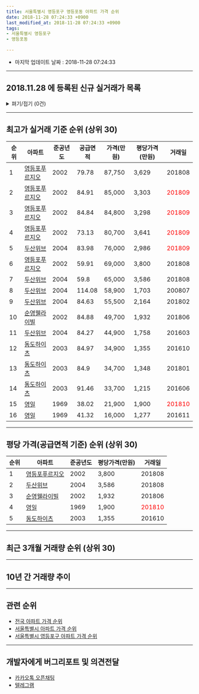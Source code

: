 ```yaml
---
title: 서울특별시 영등포구 영등포동 아파트 가격 순위
date: 2018-11-28 07:24:33 +0900
last_modified_at: 2018-11-28 07:24:33 +0900
tags:
- 서울특별시 영등포구
- 영등포동

---
```


* 마지막 업데이트 날짜 : 2018-11-28 07:24:33

---

## 2018.11.28 에 등록된 신규 실거래가 목록

<details>
<summary>펴기/접기 (0건)</summary>
<div markdown="1">

|아파트|준공년도|공급면적|가격(만원)|평당가격(만원)|거래일|
|---|---|---|---|---|---|
|없음||||||


</div>
</details>

---

## 최고가 실거래 기준 순위 (상위 30)


|순위|아파트|준공년도|공급면적|가격(만원)|평당가격(만원)|거래일|
|---|---|---|---|---|---|---|
|1|[영등포푸르지오](https://search.naver.com/search.naver?query=%EC%84%9C%EC%9A%B8%ED%8A%B9%EB%B3%84%EC%8B%9C+%EC%98%81%EB%93%B1%ED%8F%AC%EA%B5%AC+%EC%98%81%EB%93%B1%ED%8F%AC%EB%8F%99+%EC%98%81%EB%93%B1%ED%8F%AC%ED%91%B8%EB%A5%B4%EC%A7%80%EC%98%A4)|2002|79.78|87,750|3,629|201808|
|2|[영등포푸르지오](https://search.naver.com/search.naver?query=%EC%84%9C%EC%9A%B8%ED%8A%B9%EB%B3%84%EC%8B%9C+%EC%98%81%EB%93%B1%ED%8F%AC%EA%B5%AC+%EC%98%81%EB%93%B1%ED%8F%AC%EB%8F%99+%EC%98%81%EB%93%B1%ED%8F%AC%ED%91%B8%EB%A5%B4%EC%A7%80%EC%98%A4)|2002|84.91|85,000|3,303|<span style="color:red">201809</span>|
|3|[영등포푸르지오](https://search.naver.com/search.naver?query=%EC%84%9C%EC%9A%B8%ED%8A%B9%EB%B3%84%EC%8B%9C+%EC%98%81%EB%93%B1%ED%8F%AC%EA%B5%AC+%EC%98%81%EB%93%B1%ED%8F%AC%EB%8F%99+%EC%98%81%EB%93%B1%ED%8F%AC%ED%91%B8%EB%A5%B4%EC%A7%80%EC%98%A4)|2002|84.84|84,800|3,298|<span style="color:red">201809</span>|
|4|[영등포푸르지오](https://search.naver.com/search.naver?query=%EC%84%9C%EC%9A%B8%ED%8A%B9%EB%B3%84%EC%8B%9C+%EC%98%81%EB%93%B1%ED%8F%AC%EA%B5%AC+%EC%98%81%EB%93%B1%ED%8F%AC%EB%8F%99+%EC%98%81%EB%93%B1%ED%8F%AC%ED%91%B8%EB%A5%B4%EC%A7%80%EC%98%A4)|2002|73.13|80,700|3,641|<span style="color:red">201809</span>|
|5|[두산위브](https://search.naver.com/search.naver?query=%EC%84%9C%EC%9A%B8%ED%8A%B9%EB%B3%84%EC%8B%9C+%EC%98%81%EB%93%B1%ED%8F%AC%EA%B5%AC+%EC%98%81%EB%93%B1%ED%8F%AC%EB%8F%99+%EB%91%90%EC%82%B0%EC%9C%84%EB%B8%8C)|2004|83.98|76,000|2,986|<span style="color:red">201809</span>|
|6|[영등포푸르지오](https://search.naver.com/search.naver?query=%EC%84%9C%EC%9A%B8%ED%8A%B9%EB%B3%84%EC%8B%9C+%EC%98%81%EB%93%B1%ED%8F%AC%EA%B5%AC+%EC%98%81%EB%93%B1%ED%8F%AC%EB%8F%99+%EC%98%81%EB%93%B1%ED%8F%AC%ED%91%B8%EB%A5%B4%EC%A7%80%EC%98%A4)|2002|59.91|69,000|3,800|201808|
|7|[두산위브](https://search.naver.com/search.naver?query=%EC%84%9C%EC%9A%B8%ED%8A%B9%EB%B3%84%EC%8B%9C+%EC%98%81%EB%93%B1%ED%8F%AC%EA%B5%AC+%EC%98%81%EB%93%B1%ED%8F%AC%EB%8F%99+%EB%91%90%EC%82%B0%EC%9C%84%EB%B8%8C)|2004|59.8|65,000|3,586|201808|
|8|[두산위브](https://search.naver.com/search.naver?query=%EC%84%9C%EC%9A%B8%ED%8A%B9%EB%B3%84%EC%8B%9C+%EC%98%81%EB%93%B1%ED%8F%AC%EA%B5%AC+%EC%98%81%EB%93%B1%ED%8F%AC%EB%8F%99+%EB%91%90%EC%82%B0%EC%9C%84%EB%B8%8C)|2004|114.08|58,900|1,703|200807|
|9|[두산위브](https://search.naver.com/search.naver?query=%EC%84%9C%EC%9A%B8%ED%8A%B9%EB%B3%84%EC%8B%9C+%EC%98%81%EB%93%B1%ED%8F%AC%EA%B5%AC+%EC%98%81%EB%93%B1%ED%8F%AC%EB%8F%99+%EB%91%90%EC%82%B0%EC%9C%84%EB%B8%8C)|2004|84.63|55,500|2,164|201802|
|10|[순영웰라이빌](https://search.naver.com/search.naver?query=%EC%84%9C%EC%9A%B8%ED%8A%B9%EB%B3%84%EC%8B%9C+%EC%98%81%EB%93%B1%ED%8F%AC%EA%B5%AC+%EC%98%81%EB%93%B1%ED%8F%AC%EB%8F%99+%EC%88%9C%EC%98%81%EC%9B%B0%EB%9D%BC%EC%9D%B4%EB%B9%8C)|2002|84.88|49,700|1,932|201806|
|11|[두산위브](https://search.naver.com/search.naver?query=%EC%84%9C%EC%9A%B8%ED%8A%B9%EB%B3%84%EC%8B%9C+%EC%98%81%EB%93%B1%ED%8F%AC%EA%B5%AC+%EC%98%81%EB%93%B1%ED%8F%AC%EB%8F%99+%EB%91%90%EC%82%B0%EC%9C%84%EB%B8%8C)|2004|84.27|44,900|1,758|201603|
|12|[동도하이츠](https://search.naver.com/search.naver?query=%EC%84%9C%EC%9A%B8%ED%8A%B9%EB%B3%84%EC%8B%9C+%EC%98%81%EB%93%B1%ED%8F%AC%EA%B5%AC+%EC%98%81%EB%93%B1%ED%8F%AC%EB%8F%99+%EB%8F%99%EB%8F%84%ED%95%98%EC%9D%B4%EC%B8%A0)|2003|84.97|34,900|1,355|201610|
|13|[동도하이츠](https://search.naver.com/search.naver?query=%EC%84%9C%EC%9A%B8%ED%8A%B9%EB%B3%84%EC%8B%9C+%EC%98%81%EB%93%B1%ED%8F%AC%EA%B5%AC+%EC%98%81%EB%93%B1%ED%8F%AC%EB%8F%99+%EB%8F%99%EB%8F%84%ED%95%98%EC%9D%B4%EC%B8%A0)|2003|84.9|34,700|1,348|201801|
|14|[동도하이츠](https://search.naver.com/search.naver?query=%EC%84%9C%EC%9A%B8%ED%8A%B9%EB%B3%84%EC%8B%9C+%EC%98%81%EB%93%B1%ED%8F%AC%EA%B5%AC+%EC%98%81%EB%93%B1%ED%8F%AC%EB%8F%99+%EB%8F%99%EB%8F%84%ED%95%98%EC%9D%B4%EC%B8%A0)|2003|91.46|33,700|1,215|201606|
|15|[영일](https://search.naver.com/search.naver?query=%EC%84%9C%EC%9A%B8%ED%8A%B9%EB%B3%84%EC%8B%9C+%EC%98%81%EB%93%B1%ED%8F%AC%EA%B5%AC+%EC%98%81%EB%93%B1%ED%8F%AC%EB%8F%99+%EC%98%81%EC%9D%BC)|1969|38.02|21,900|1,900|<span style="color:red">201810</span>|
|16|[영일](https://search.naver.com/search.naver?query=%EC%84%9C%EC%9A%B8%ED%8A%B9%EB%B3%84%EC%8B%9C+%EC%98%81%EB%93%B1%ED%8F%AC%EA%B5%AC+%EC%98%81%EB%93%B1%ED%8F%AC%EB%8F%99+%EC%98%81%EC%9D%BC)|1969|41.32|16,000|1,277|201611|


---

## 평당 가격(공급면적 기준) 순위 (상위 30)


|순위|아파트|준공년도|평당가격(만원)|거래일|
|---|---|---|---|---|
|1|[영등포푸르지오](https://search.naver.com/search.naver?query=%EC%84%9C%EC%9A%B8%ED%8A%B9%EB%B3%84%EC%8B%9C+%EC%98%81%EB%93%B1%ED%8F%AC%EA%B5%AC+%EC%98%81%EB%93%B1%ED%8F%AC%EB%8F%99+%EC%98%81%EB%93%B1%ED%8F%AC%ED%91%B8%EB%A5%B4%EC%A7%80%EC%98%A4)|2002|3,800|201808|
|2|[두산위브](https://search.naver.com/search.naver?query=%EC%84%9C%EC%9A%B8%ED%8A%B9%EB%B3%84%EC%8B%9C+%EC%98%81%EB%93%B1%ED%8F%AC%EA%B5%AC+%EC%98%81%EB%93%B1%ED%8F%AC%EB%8F%99+%EB%91%90%EC%82%B0%EC%9C%84%EB%B8%8C)|2004|3,586|201808|
|3|[순영웰라이빌](https://search.naver.com/search.naver?query=%EC%84%9C%EC%9A%B8%ED%8A%B9%EB%B3%84%EC%8B%9C+%EC%98%81%EB%93%B1%ED%8F%AC%EA%B5%AC+%EC%98%81%EB%93%B1%ED%8F%AC%EB%8F%99+%EC%88%9C%EC%98%81%EC%9B%B0%EB%9D%BC%EC%9D%B4%EB%B9%8C)|2002|1,932|201806|
|4|[영일](https://search.naver.com/search.naver?query=%EC%84%9C%EC%9A%B8%ED%8A%B9%EB%B3%84%EC%8B%9C+%EC%98%81%EB%93%B1%ED%8F%AC%EA%B5%AC+%EC%98%81%EB%93%B1%ED%8F%AC%EB%8F%99+%EC%98%81%EC%9D%BC)|1969|1,900|<span style="color:red">201810</span>|
|5|[동도하이츠](https://search.naver.com/search.naver?query=%EC%84%9C%EC%9A%B8%ED%8A%B9%EB%B3%84%EC%8B%9C+%EC%98%81%EB%93%B1%ED%8F%AC%EA%B5%AC+%EC%98%81%EB%93%B1%ED%8F%AC%EB%8F%99+%EB%8F%99%EB%8F%84%ED%95%98%EC%9D%B4%EC%B8%A0)|2003|1,355|201610|


---

## 최근 3개월 거래량 순위 (상위 30)


<div style="width:100%;">
    <canvas id="deal_count_ranking" height="250"></canvas>
</div>


<script>
new Chart(document.getElementById("deal_count_ranking"), {
    type: 'horizontalBar',
    data: {
        labels: ['영등포푸르지오', '영일', '두산위브'],
        datasets: [{
            label: '실거래 수',
            data: [6, 2, 1],
            borderColor: "rgba(255, 0, 128, 1)",
            backgroundColor: "rgba(255, 0, 128, 0.5)",
            fill: false,
        }]
    },
    options: {
        responsive: true,
        title: {
            display: true,
            text: '최근 3개월 거래량 순위'
        },
        tooltips: {
            mode: 'index',
            intersect: false,
            callbacks: {
                title: function(tooltipItems, data) {
                    return "실거래 수:";
                },
                label: function(tooltipItem, data) {
                    return data.labels[tooltipItem.index] + ": " + tooltipItem.xLabel;
                }
            }
        },
        hover: {
            mode: 'nearest',
            intersect: true
        },
        scales: {
            xAxes: [{
                display: true,
                scaleLabel: {
                    display: true,
                    labelString: '실거래 수'
                },
                ticks: {
                    suggestedMin: 0,
                }
            }],
            yAxes: [{
                display: true,
                ticks: {
                    autoSkip: false,
                    callback: function(value, index, values) {
                        if (value.length > 15)
                            return value.substr(0, 13) + "...";
                        else
                            return value;
                    }
                },
                scaleLabel: {
                    display: false,
                }
            }]
        }
    }
});

</script>


---

## 10년 간 거래량 추이


<div style="width:100%;">
    <canvas id="deal_progress" height="250"></canvas>
</div>

<script>
new Chart(document.getElementById("deal_progress"), {
    type: 'line',
    data: {
        labels: ['200811','200812','200901','200902','200903','200904','200905','200906','200907','200908','200909','200910','200911','200912','201001','201002','201003','201004','201005','201006','201007','201008','201009','201010','201011','201012','201101','201102','201103','201104','201105','201106','201107','201108','201109','201110','201111','201112','201201','201202','201203','201204','201205','201206','201207','201208','201209','201210','201211','201212','201301','201302','201303','201304','201305','201306','201307','201308','201309','201310','201311','201312','201401','201402','201403','201404','201405','201406','201407','201408','201409','201410','201411','201412','201501','201502','201503','201504','201505','201506','201507','201508','201509','201510','201511','201512','201601','201602','201603','201604','201605','201606','201607','201608','201609','201610','201611','201612','201701','201702','201703','201704','201705','201706','201707','201708','201709','201710','201711','201712','201801','201802','201803','201804','201805','201806','201807','201808','201809','201810','201811'],
        datasets: [{
            label: '실거래 수',
            pointRadius: 1,
            data: [3, 3, 9, 16, 18, 26, 22, 26, 30, 23, 21, 10, 14, 15, 20, 16, 11, 4, 5, 8, 4, 5, 8, 12, 17, 21, 22, 19, 15, 12, 13, 15, 10, 7, 12, 14, 7, 7, 8, 7, 15, 7, 4, 5, 6, 5, 7, 8, 11, 10, 3, 9, 21, 16, 15, 6, 6, 10, 12, 23, 8, 18, 25, 30, 22, 18, 13, 17, 16, 15, 30, 22, 12, 17, 31, 23, 41, 22, 25, 19, 24, 14, 19, 20, 16, 15, 12, 11, 24, 31, 26, 35, 25, 22, 17, 49, 8, 10, 6, 15, 19, 22, 43, 29, 21, 7, 17, 12, 23, 26, 31, 19, 10, 6, 4, 7, 14, 25, 8, 1, 0],
            borderColor: "rgba(255, 201, 14, 1)",
            backgroundColor: "rgba(255, 201, 14, 0.5)",
            fill: true,
        }]
    },
    options: {
        responsive: true,
        title: {
            display: true,
            text: '10년간 거래량 추이'
        },
        tooltips: {
            mode: 'index',
            intersect: false,
        },
        hover: {
            mode: 'nearest',
            intersect: true
        },
        scales: {
            xAxes: [{
                display: true,
                scaleLabel: {
                    display: true,
                    labelString: '년/월'
                }
            }],
            yAxes: [{
                display: true,
                ticks: {
                    suggestedMin: 0,
                },
                scaleLabel: {
                    display: true,
                    labelString: '실거래 수'
                }
            }]
        }
    }
});

</script>


---

## 관련 순위

- [전국 아파트 가격 순위](https://inasie.github.io/apt-ranking/전국)
- [서울특별시 아파트 가격 순위](https://inasie.github.io/apt-ranking/서울특별시)
- [서울특별시 영등포구 아파트 가격 순위](https://inasie.github.io/apt-ranking/서울특별시-영등포구)


---

## 개발자에게 버그리포트 및 의견전달

- [카카오톡 오픈채팅](https://open.kakao.com/o/gLJUAP4)
- [텔레그램](https://t.me/inasie)

